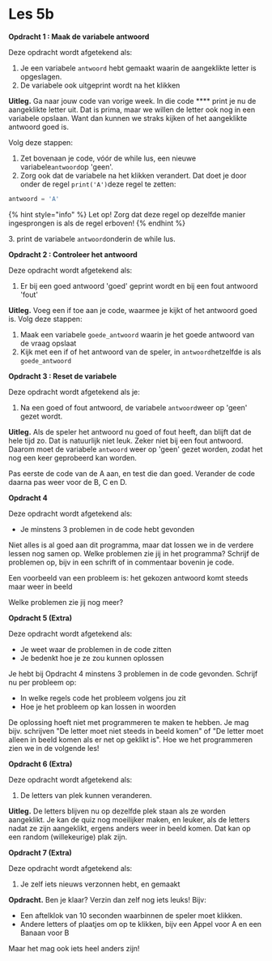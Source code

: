 # Les 5b

**Opdracht 1 : Maak de variabele antwoord**

Deze opdracht wordt afgetekend als:

1. Je een variabele `antwoord` hebt gemaakt waarin de aangeklikte letter is opgeslagen.
2. De variabele ook uitgeprint wordt na het klikken

**Uitleg.** Ga naar jouw code van vorige week. In die code **** print je nu de aangeklikte letter uit. Dat is prima, maar we willen de letter ook nog in een variabele opslaan. Want dan kunnen we straks kijken of het aangeklikte antwoord goed is.&#x20;

Volg deze stappen:&#x20;

1. Zet bovenaan je code, vóór de while lus, een nieuwe variabele`antwoord`op 'geen'.&#x20;
2. Zorg ook dat de variabele na het klikken verandert. Dat doet je door onder de regel `print('A')`deze regel te zetten:

```python
antwoord = 'A'
```

{% hint style="info" %}
Let op! Zorg dat deze regel op dezelfde manier ingesprongen is als de regel erboven!
{% endhint %}

3\. print de variabele `antwoord`onderin de while lus.

**Opdracht 2 : Controleer het antwoord**

Deze opdracht wordt afgetekend als:

1. Er bij een goed antwoord 'goed' geprint wordt en bij een fout antwoord 'fout'

**Uitleg.** Voeg een if toe aan je code, waarmee je kijkt of het antwoord goed is. Volg deze stappen:

1. Maak een variabele `goede_antwoord` waarin je het goede antwoord van de vraag opslaat
2. Kijk met een if of het antwoord van de speler, in `antwoord`hetzelfde is als `goede_antwoord`

**Opdracht 3 : Reset de variabele**

Deze opdracht wordt afgetekend als je:

1. Na een goed of fout antwoord, de variabele `antwoord`weer op 'geen' gezet wordt.

**Uitleg.** Als de speler het antwoord nu goed of fout heeft, dan blijft dat de hele tijd zo. Dat is natuurlijk niet leuk. Zeker niet bij een fout antwoord. Daarom moet de variabele `antwoord` weer op 'geen' gezet worden, zodat het nog een keer geprobeerd kan worden.

Pas eerste de code van de A aan, en test die dan goed. Verander de code daarna pas weer voor de B, C en D.

**Opdracht 4**

Deze opdracht wordt afgetekend als:

* Je minstens 3 problemen in de code hebt gevonden

Niet alles is al goed aan dit programma, maar dat lossen we in de verdere lessen nog samen op. Welke problemen zie jij in het programma? Schrijf de problemen op, bijv in een schrift of in commentaar bovenin je code.

Een voorbeeld van een probleem is: het gekozen antwoord komt steeds maar weer in beeld

Welke problemen zie jij nog meer?

**Opdracht 5 (Extra)**

Deze opdracht wordt afgetekend als:

* Je weet waar de problemen in de code zitten
* Je bedenkt hoe je ze zou kunnen oplossen

Je hebt bij Opdracht 4 minstens 3 problemen in de code gevonden. Schrijf nu per probleem op:

* In welke regels code het probleem volgens jou zit
* Hoe je het probleem op kan lossen in woorden

De oplossing hoeft niet met programmeren te maken te hebben. Je mag bijv. schrijven "De letter moet niet steeds in beeld komen" of "De letter moet alleen in beeld komen als er net op geklikt is". Hoe we het programmeren zien we in de volgende les!

**Opdracht 6 (Extra)**

Deze opdracht wordt afgetekend als:

1. De letters van plek kunnen veranderen.

**Uitleg.** De letters blijven nu op dezelfde plek staan als ze worden aangeklikt. Je kan de quiz nog moeilijker maken, en leuker, als de letters nadat ze zijn aangeklikt, ergens anders weer in beeld komen. Dat kan op een random (willekeurige) plak zijn.

**Opdracht 7 (Extra)**

Deze opdracht wordt afgetekend als:

1. Je zelf iets nieuws verzonnen hebt, en gemaakt

**Opdracht.** Ben je klaar? Verzin dan zelf nog iets leuks! Bijv:

* Een aftelklok van 10 seconden waarbinnen de speler moet klikken.
* Andere letters of plaatjes om op te klikken, bijv een Appel voor A en een Banaan voor B

Maar het mag ook iets heel anders zijn!
